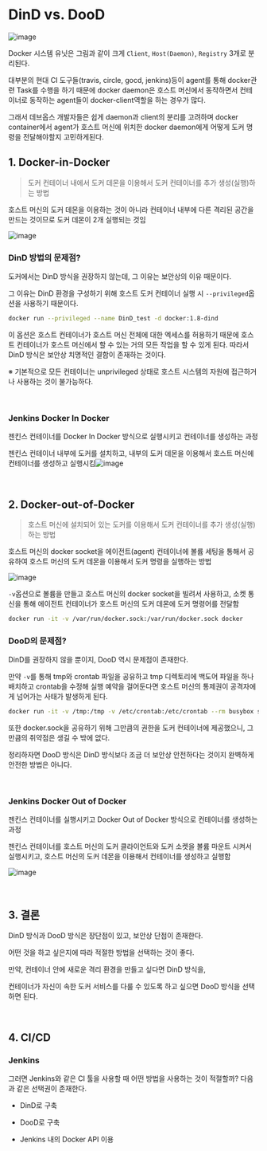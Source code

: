 # DinD vs. DooD

![image](https://user-images.githubusercontent.com/93081720/211159053-d97811b7-98b8-4193-8217-64e6560d0b9b.png)

Docker 시스템 유닛은 그림과 같이 크게 `Client`, `Host(Daemon)`, `Registry` 3개로 분리된다.

대부분의 현대 CI 도구들(travis, circle, gocd, jenkins)등이 agent를 통해 docker관련 Task를 수행을 하기 때문에 docker daemon은 호스트 머신에서 동작하면서 컨테이너로 동작하는 agent들이 docker-client역할을 하는 경우가 많다. 

그래서 데브옵스 개발자들은 쉽게 daemon과 client의 분리를 고려하며 docker container에서 agent가 호스트 머신에 위치한 docker daemon에게 어떻게 도커 명령을 전달해야할지 고민하게된다.

## 1. Docker-in-Docker

> 도커 컨테이너 내에서 도커 데몬을 이용해서 도커 컨테이너를 추가 생성(실행)하는 방법

호스트 머신의 도커 데몬을 이용하는 것이 아니라 컨테이너 내부에 다른 격리된 공간을 만드는 것이므로 도커 데몬이 2개 실행되는 것임

![image](https://user-images.githubusercontent.com/93081720/211158873-6af8062f-5f66-411a-a4cb-d750a7478889.png)

### DinD 방법의 문제점?

도커에서는 DinD 방식을 권장하지 않는데, 그 이유는 보안상의 이유 때문이다.

그 이유는 DinD 환경을 구성하기 위해 호스트 도커 컨테이너 실행 시 `--privileged`옵션을 사용하기 때문이다.

```bash
docker run --privileged --name DinD_test -d docker:1.8-dind
```

이 옵션은 호스트 컨테이너가 호스트 머신 전체에 대한 엑세스를 허용하기 때문에 호스트 컨테이너가 호스트 머신에서 할 수 있는 거의 모든 작업을 할 수 있게 된다. 따라서 DinD 방식은 보안상 치명적인 결함이 존재하는 것이다.

※ 기본적으로 모든 컨테이너는 unprivileged 상태로 호스트 시스템의 자원에 접근하거나 사용하는 것이 불가능하다.

<br>

### Jenkins Docker In Docker

젠킨스 컨테이너를 Docker In Docker 방식으로 실행시키고 컨테이너를 생성하는 과정

젠킨스 컨테이너 내부에 도커를 설치하고, 내부의 도커 데몬을 이용해서 호스트 머신에 컨테이너를 생성하고 실행시킴![image](https://user-images.githubusercontent.com/93081720/219939079-e9e0fccf-e04c-4768-aff1-32130edb4792.png)

<br>

## 2. Docker-out-of-Docker

> 호스트 머신에 설치되어 있는 도커를 이용해서 도커 컨테이너를 추가 생성(실행)하는 방법

호스트 머신의 docker socket을 에이전트(agent) 컨테이너에 볼륨 세팅을 통해서 공유하여 호스트 머신의 도커 데몬을 이용해서 도커 명령을 실행하는 방법

![image](https://user-images.githubusercontent.com/93081720/211158889-8a5a6cc1-f5ec-4ec7-9fcb-5c4253ba1bf2.png)

`-v`옵션으로 볼륨을 만들고 호스트 머신의 docker socket을 빌려서 사용하고, 소켓 통신을 통해 에이전트 컨테이너가 호스트 머신의 도커 데몬에 도커 명령어를 전달함

```bash
docker run -it -v /var/run/docker.sock:/var/run/docker.sock docker
```

### DooD의 문제점?

DinD를 권장하지 않을 뿐이지, DooD 역시 문제점이 존재한다.

만약 `-v`를 통해 tmp와 crontab 파일을 공유하고 tmp 디렉토리에 백도어 파일을 하나 배치하고 crontab을 수정해 실행 예약을 걸어둔다면 호스트 머신의 통제권이 공격자에게 넘어가는 사태가 발생하게 된다.

```bash
docker run -it -v /tmp:/tmp -v /etc/crontab:/etc/crontab --rm busybox sh
```

또한 docker.sock을 공유하기 위해 그만큼의 권한을 도커 컨테이너에 제공했으니, 그만큼의 취약점은 생길 수 밖에 없다.

정리하자면 DooD 방식은 DinD 방식보다 조금 더 보안상 안전하다는 것이지 완벽하게 안전한 방법은 아니다.

<br>

### Jenkins Docker Out of Docker

젠킨스 컨테이너를 실행시키고 Docker Out of Docker 방식으로 컨테이너를 생성하는 과정

젠킨스 컨테이너를 호스트 머신의 도커 클라이언트와 도커 소켓을 볼륨 마운트 시켜서 실행시키고, 호스트 머신의 도커 데몬을 이용해서 컨테이너를 생성하고 실행함

![image](https://user-images.githubusercontent.com/93081720/219939587-38c40716-f787-494e-93e6-98eec36398c7.png)

<br>

## 3. 결론

DinD 방식과 DooD 방식은 장단점이 있고, 보안상 단점이 존재한다.

어떤 것을 하고 싶은지에 따라 적절한 방법을 선택하는 것이 좋다.

만약, 컨테이너 안에 새로운 격리 환경을 만들고 싶다면 DinD 방식을,

컨테이너가 자신이 속한 도커 서비스를 다룰 수 있도록 하고 싶으면 DooD 방식을 선택하면 된다.

<br>

## 4. CI/CD

### Jenkins

그러면 Jenkins와 같은 CI 툴을 사용할 때 어떤 방법을 사용하는 것이 적절할까? 다음과 같은 선택권이 존재한다.

- DinD로 구축

- DooD로 구축

- Jenkins 내의 Docker API 이용